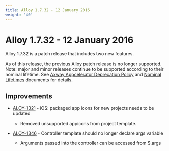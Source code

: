 ```yaml
---
title: Alloy 1.7.32 - 12 January 2016
weight: '40'
---
```


# Alloy 1.7.32 - 12 January 2016

Alloy 1.7.32 is a patch release that includes two new features.

As of this release, the previous Alloy patch release is no longer supported. Note: major and minor releases continue to be supported according to their nominal lifetime. See [Axway Appcelerator Deprecation Policy](/guide/AMPLIFY_Appcelerator_Services_Overview/Axway_Appcelerator_Deprecation_Policy/) and [Nominal Lifetimes](/guide/AMPLIFY_Appcelerator_Services_Overview/Axway_Appcelerator_Product_Lifecycle/#nominal-lifetimes) documents for details.

## Improvements

* [ALOY-1321](https://jira.appcelerator.org/browse/ALOY-1321) - iOS: packaged app icons for new projects needs to be updated

    * Removed unsupported appicons from project template.

* [ALOY-1346](https://jira.appcelerator.org/browse/ALOY-1346) - Controller template should no longer declare args variable

    * Arguments passed into the controller can be accessed from $.args

